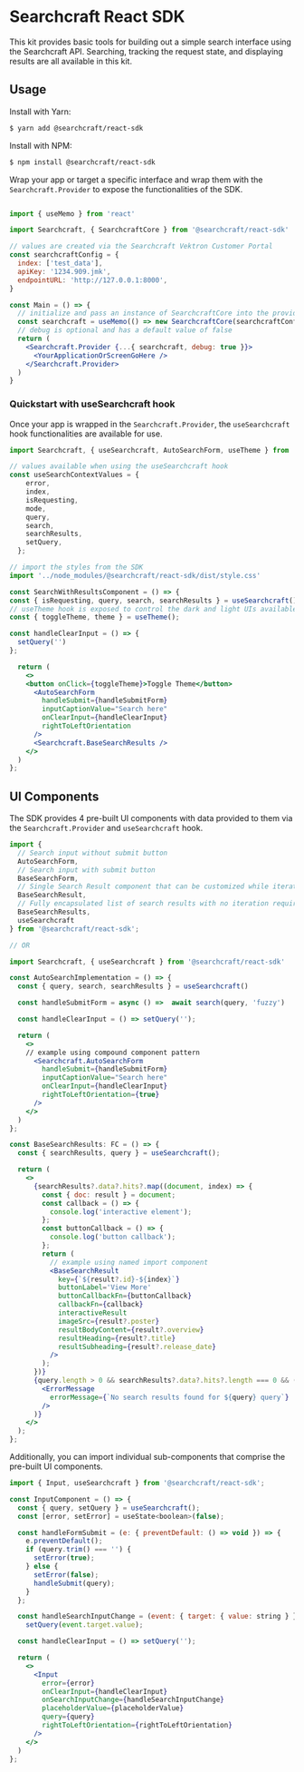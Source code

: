 # Searchcraft React SDK

This kit provides basic tools for building out a simple search interface using the Searchcraft API. Searching, tracking the request state, and displaying results are all available in this kit.

## Usage

Install with Yarn:

```bash
$ yarn add @searchcraft/react-sdk
```

Install with NPM:

```bash
$ npm install @searchcraft/react-sdk
```

Wrap your app or target a specific interface and wrap them with the `Searchcraft.Provider` to expose the functionalities of the SDK.

```jsx

import { useMemo } from 'react'

import Searchcraft, { SearchcraftCore } from '@searchcraft/react-sdk'

// values are created via the Searchcraft Vektron Customer Portal
const searchcraftConfig = {
  index: ['test_data'],
  apiKey: '1234.909.jmk',
  endpointURL: 'http://127.0.0.1:8000',
}

const Main = () => {
  // initialize and pass an instance of SearchcraftCore into the provider
  const searchcraft = useMemo(() => new SearchcraftCore(searchcraftConfig),[]);
  // debug is optional and has a default value of false
  return (
    <Searchcraft.Provider {...{ searchcraft, debug: true }}>
      <YourApplicationOrScreenGoHere />
    </Searchcraft.Provider>
  )
}

```
### Quickstart with useSearchcraft hook

Once your app is wrapped in the `Searchcraft.Provider`, the `useSearchcraft` hook functionalities are available for use.

```jsx
import Searchcraft, { useSearchcraft, AutoSearchForm, useTheme } from '@searchcraft/react-sdk'

// values available when using the useSearchcraft hook
const useSearchContextValues = {
    error,
    index,
    isRequesting,
    mode,
    query,
    search,
    searchResults,
    setQuery,
  };

// import the styles from the SDK
import '../node_modules/@searchcraft/react-sdk/dist/style.css'

const SearchWithResultsComponent = () => {
const { isRequesting, query, search, searchResults } = useSearchcraft();
// useTheme hook is exposed to control the dark and light UIs available. Configured values are 'light' and 'dark'.
const { toggleTheme, theme } = useTheme();

const handleClearInput = () => {
  setQuery('')
};

  return (
    <>
    <button onClick={toggleTheme}>Toggle Theme</button>
      <AutoSearchForm
        handleSubmit={handleSubmitForm}
        inputCaptionValue="Search here"
        onClearInput={handleClearInput}
        rightToLeftOrientation
      />
      <Searchcraft.BaseSearchResults />
    </>
  )
};
```

## UI Components

The SDK provides 4 pre-built UI components with data provided to them via the `Searchcraft.Provider` and `useSearchcraft` hook.

```jsx
import {
  // Search input without submit button
  AutoSearchForm,
  // Search input with submit button
  BaseSearchForm,
  // Single Search Result component that can be customized while iterating over SearchResults
  BaseSearchResult,
  // Fully encapsulated list of search results with no iteration required
  BaseSearchResults,
  useSearchcraft
} from '@searchcraft/react-sdk';

// OR

import Searchcraft, { useSearchcraft } from '@searchcraft/react-sdk'

const AutoSearchImplementation = () => {
  const { query, search, searchResults } = useSearchcraft()

  const handleSubmitForm = async () =>  await search(query, 'fuzzy')

  const handleClearInput = () => setQuery('');

  return (
    <>
    // example using compound component pattern
      <Searchcraft.AutoSearchForm
        handleSubmit={handleSubmitForm}
        inputCaptionValue="Search here"
        onClearInput={handleClearInput}
        rightToLeftOrientation={true}
      />
    </>
  )
};

const BaseSearchResults: FC = () => {
  const { searchResults, query } = useSearchcraft();

  return (
    <>
      {searchResults?.data?.hits?.map((document, index) => {
        const { doc: result } = document;
        const callback = () => {
          console.log('interactive element');
        };
        const buttonCallback = () => {
          console.log('button callback');
        };
        return (
          // example using named import component
          <BaseSearchResult
            key={`${result?.id}-${index}`}
            buttonLabel='View More'
            buttonCallbackFn={buttonCallback}
            callbackFn={callback}
            interactiveResult
            imageSrc={result?.poster}
            resultBodyContent={result?.overview}
            resultHeading={result?.title}
            resultSubheading={result?.release_date}
          />
        );
      })}
      {query.length > 0 && searchResults?.data?.hits?.length === 0 && (
        <ErrorMessage
          errorMessage={`No search results found for ${query} query`}
        />
      )}
    </>
  );
};
```

Additionally, you can import individual sub-components that comprise the pre-built UI components.

```jsx
import { Input, useSearchcraft } from '@searchcraft/react-sdk';

const InputComponent = () => {
  const { query, setQuery } = useSearchcraft();
  const [error, setError] = useState<boolean>(false);

  const handleFormSubmit = (e: { preventDefault: () => void }) => {
    e.preventDefault();
    if (query.trim() === '') {
      setError(true);
    } else {
      setError(false);
      handleSubmit(query);
    }
  };

  const handleSearchInputChange = (event: { target: { value: string } }) =>
    setQuery(event.target.value);

  const handleClearInput = () => setQuery('');

  return (
    <>
      <Input
        error={error}
        onClearInput={handleClearInput}
        onSearchInputChange={handleSearchInputChange}
        placeholderValue={placeholderValue}
        query={query}
        rightToLeftOrientation={rightToLeftOrientation}
      />
    </>
  )
};
```